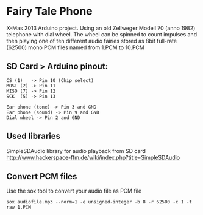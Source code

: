 # Fairy Tale Phone
X-Mas 2013 Arduino project.
Using an old Zellweger Modell 70 (anno 1982) telephone with dial wheel.
The wheel can be spinned to count impulses and then playing one of ten different audio fairies stored as 8bit full-rate (62500) mono PCM files named from 1.PCM to 10.PCM

## SD Card > Arduino pinout:
```
CS (1)   -> Pin 10 (Chip select)
MOSI (2) -> Pin 11
MISO (7) -> Pin 12
SCK  (5) -> Pin 13

Ear phone (tone) -> Pin 3 and GND
Ear phone (sound) -> Pin 9 and GND
Dial wheel -> Pin 2 and GND
```

## Used libraries
SimpleSDAudio library for audio playback from SD card
http://www.hackerspace-ffm.de/wiki/index.php?title=SimpleSDAudio

## Convert PCM files
Use the sox tool to convert your audio file as PCM file
```
sox audiofile.mp3 --norm=1 -e unsigned-integer -b 8 -r 62500 -c 1 -t raw 1.PCM
```
